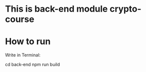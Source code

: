 # This is back-end module crypto-course

# How to run

Write in Terminal: 

cd back-end
npm run build